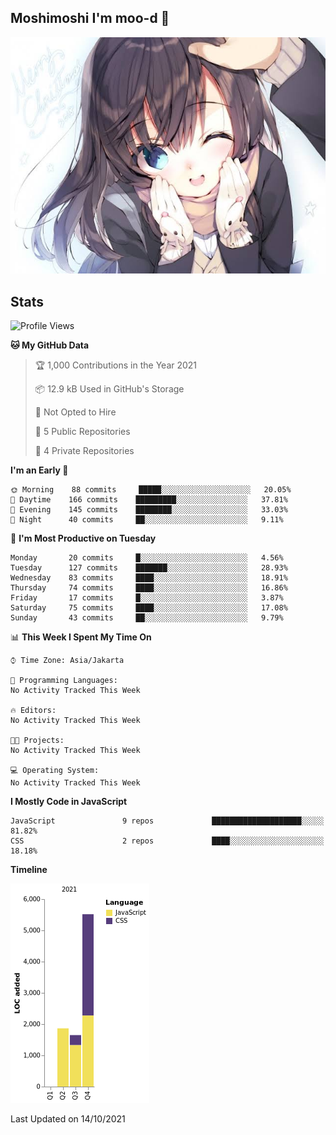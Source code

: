 ## Moshimoshi I'm moo-d 👋

<p align="center">
  <img src="https://raw.githubusercontent.com/moo-d/moo-d/main/assets/images%20(14).jpeg">
</p>

## Stats

<!--START_SECTION:waka-->
![Profile Views](http://img.shields.io/badge/Profile%20Views-70-blue)

**🐱 My GitHub Data** 

> 🏆 1,000 Contributions in the Year 2021
 > 
> 📦 12.9 kB Used in GitHub's Storage 
 > 
> 🚫 Not Opted to Hire
 > 
> 📜 5 Public Repositories 
 > 
> 🔑 4 Private Repositories  
 > 
**I'm an Early 🐤** 

```text
🌞 Morning    88 commits     █████░░░░░░░░░░░░░░░░░░░░   20.05% 
🌆 Daytime    166 commits    █████████░░░░░░░░░░░░░░░░   37.81% 
🌃 Evening    145 commits    ████████░░░░░░░░░░░░░░░░░   33.03% 
🌙 Night      40 commits     ██░░░░░░░░░░░░░░░░░░░░░░░   9.11%

```
📅 **I'm Most Productive on Tuesday** 

```text
Monday       20 commits     █░░░░░░░░░░░░░░░░░░░░░░░░   4.56% 
Tuesday      127 commits    ███████░░░░░░░░░░░░░░░░░░   28.93% 
Wednesday    83 commits     ████░░░░░░░░░░░░░░░░░░░░░   18.91% 
Thursday     74 commits     ████░░░░░░░░░░░░░░░░░░░░░   16.86% 
Friday       17 commits     █░░░░░░░░░░░░░░░░░░░░░░░░   3.87% 
Saturday     75 commits     ████░░░░░░░░░░░░░░░░░░░░░   17.08% 
Sunday       43 commits     ██░░░░░░░░░░░░░░░░░░░░░░░   9.79%

```


📊 **This Week I Spent My Time On** 

```text
⌚︎ Time Zone: Asia/Jakarta

💬 Programming Languages: 
No Activity Tracked This Week

🔥 Editors: 
No Activity Tracked This Week

🐱‍💻 Projects: 
No Activity Tracked This Week

💻 Operating System: 
No Activity Tracked This Week

```

**I Mostly Code in JavaScript** 

```text
JavaScript               9 repos             ████████████████████░░░░░   81.82% 
CSS                      2 repos             ████░░░░░░░░░░░░░░░░░░░░░   18.18%

```


**Timeline**

![Chart not found](https://raw.githubusercontent.com/moo-d/moo-d/main/charts/bar_graph.png) 


 Last Updated on 14/10/2021
<!--END_SECTION:waka-->

